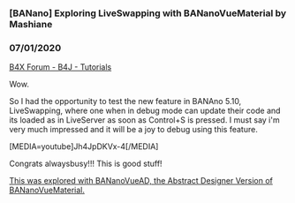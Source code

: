 ### [BANano] Exploring LiveSwapping with BANanoVueMaterial by Mashiane
### 07/01/2020
[B4X Forum - B4J - Tutorials](https://www.b4x.com/android/forum/threads/119659/)

Wow.  
  
So I had the opportunity to test the new feature in BANAno 5.10, LiveSwapping, where one when in debug mode can update their code and its loaded as in LiveServer as soon as Control+S is pressed. I must say i'm very much impressed and it will be a joy to debug using this feature.  
  
[MEDIA=youtube]Jh4JpDKVx-4[/MEDIA]  
  
  
Congrats alwaysbusy!!! This is good stuff!  
  
[This was explored with BANanoVueAD, the Abstract Designer Version of BANanoVueMaterial.](https://www.b4x.com/android/forum/threads/bananovuematerial-the-first-complete-opensource-vuejs-ux-based-framework-for-banano.113789/#content)